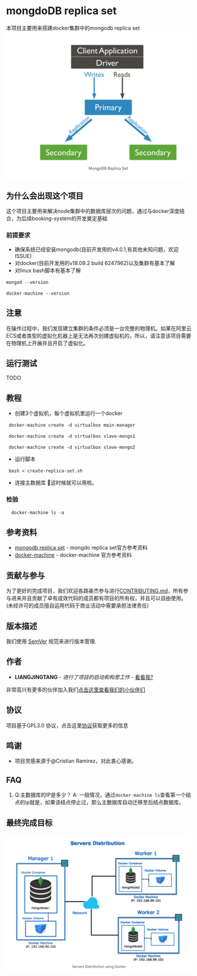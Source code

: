 # mongdoDB replica set

本项目主要用来搭建docker集群中的mongodb replica set
![mongodb replica set架构图](images/mongodb-replica-set.png)

## 为什么会出现这个项目

这个项目主要用来解决node集群中的数据库层次的问题，通过与docker深度结合，为后续booking-system的开发奠定基础

### 前提要求

- 确保系统已经安装mongodb(目前开发用的v4.0.1,有其他未知问题，欢迎ISSUE)
- 对docker(目前开发用的v18.09.2 build 6247962)以及集群有基本了解
- 对linux bash脚本有基本了解

```
mongod --version
```
```
docker-machine --version
```
## 注意
  
  在操作过程中，我们发现建立集群的条件必须是一台完整的物理机。如果在阿里云ECS或者类型的虚拟化机器上是无法再次创建虚拟机的，所以，请注意该项目需要在物理机上开展并且开启了虚拟化。

## 运行测试

TODO


## 教程

 - 创建3个虚拟机，每个虚拟机里运行一个docker
 ```
  docker-machine create -d virtualbox main-manager
 ```
  
 ```
  docker-machine create -d virtualbox slave-mongo1
 ```
  
 ```
  docker-machine create -d virtualbox slave-mongo2
 ```
 - 运行脚本
 ```
  bash < create-replica-set.sh
 ```
 - 连接主数据库
  这时候就可以用啦。
  ### 检验
  ```
    docker-machine ls -a 
  ```
## 参考资料

* [mongodb replica set](https://docs.mongodb.com/manual/tutorial/deploy-replica-set/) -  mongdo replica set官方参考资料
* [docker-machine](https://maven.apache.org/) - docker-machine 官方参考资料


## 贡献与参与

为了更好的完成项目，我们欢迎各路豪杰参与进行[CONTRIBUTING.md](https://gist.github.com/PurpleBooth/b24679402957c63ec426)，所有参与进来并且贡献了卓有成效代码的成员都有项目的所有权，并且可以自由使用。(未经许可的成员擅自运用代码于商业活动中需要承担法律责任)

## 版本描述

 我们使用 [SemVer](http://semver.org/) 规范来进行版本管理. 

## 作者

* **LIANGJINGTANG** - *进行了项目的启动和构思工作* - [看看我?](https://showme.wiki)

非常高兴有更多的伙伴加入我们[点击这里查看我们的小伙伴们](https://github.com/your/project/contributors) 

## 协议

 项目基于GPL3.0 协议，点击这里[协议](LICENSE)获取更多的信息

## 鸣谢

* 项目灵感来源于@Cristian Ramirez，对此衷心感谢。

## FAQ
  1. Q:主数据库的IP是多少？ A: 一般情况，通过```docker-machine ls```查看第一个结点的ip就是，如果该结点停止过，那么主数据库自动迁移至后结点数据库。
    
## 最终完成目标
![docker with mongodb架构图](images/docker-mongodb.png)

